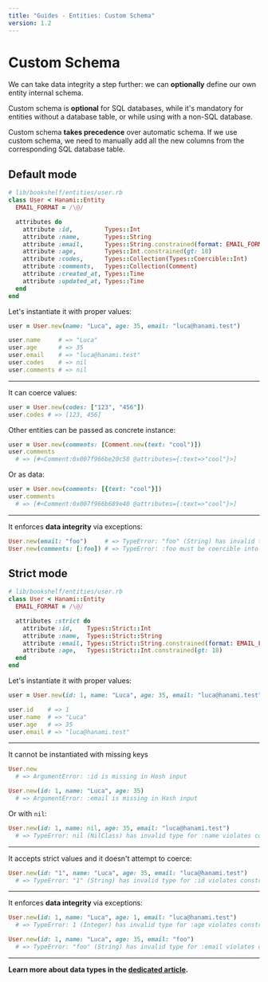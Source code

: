 ```yaml
---
title: "Guides - Entities: Custom Schema"
version: 1.2
---
```


# Custom Schema

We can take data integrity a step further: we can **optionally** define our own entity internal schema.

<p class="notice">
  Custom schema is <strong>optional</strong> for SQL databases, while it's mandatory for entities without a database table, or while using with a non-SQL database.
</p>

<p class="warning">
  Custom schema <strong>takes precedence</strong> over automatic schema. If we use custom schema, we need to manually add all the new columns from the corresponding SQL database table.
</p>

## Default mode

```ruby
# lib/bookshelf/entities/user.rb
class User < Hanami::Entity
  EMAIL_FORMAT = /\@/

  attributes do
    attribute :id,         Types::Int
    attribute :name,       Types::String
    attribute :email,      Types::String.constrained(format: EMAIL_FORMAT)
    attribute :age,        Types::Int.constrained(gt: 18)
    attribute :codes,      Types::Collection(Types::Coercible::Int)
    attribute :comments,   Types::Collection(Comment)
    attribute :created_at, Types::Time
    attribute :updated_at, Types::Time
  end
end
```

Let's instantiate it with proper values:

```ruby
user = User.new(name: "Luca", age: 35, email: "luca@hanami.test")

user.name     # => "Luca"
user.age      # => 35
user.email    # => "luca@hanami.test"
user.codes    # => nil
user.comments # => nil
```

---

It can coerce values:

```ruby
user = User.new(codes: ["123", "456"])
user.codes # => [123, 456]
```

Other entities can be passed as concrete instance:

```ruby
user = User.new(comments: [Comment.new(text: "cool")])
user.comments
  # => [#<Comment:0x007f966be20c58 @attributes={:text=>"cool"}>]
```

Or as data:

```ruby
user = User.new(comments: [{text: "cool"}])
user.comments
  # => [#<Comment:0x007f966b689e40 @attributes={:text=>"cool"}>]
```

---

It enforces **data integrity** via exceptions:

```ruby
User.new(email: "foo")     # => TypeError: "foo" (String) has invalid type for :email
User.new(comments: [:foo]) # => TypeError: :foo must be coercible into Comment
```

## Strict mode

```ruby
# lib/bookshelf/entities/user.rb
class User < Hanami::Entity
  EMAIL_FORMAT = /\@/

  attributes :strict do
    attribute :id,    Types::Strict::Int
    attribute :name,  Types::Strict::String
    attribute :email, Types::Strict::String.constrained(format: EMAIL_FORMAT)
    attribute :age,   Types::Strict::Int.constrained(gt: 18)
  end
end
```

Let's instantiate it with proper values:

```ruby
user = User.new(id: 1, name: "Luca", age: 35, email: "luca@hanami.test")

user.id    # => 1
user.name  # => "Luca"
user.age   # => 35
user.email # => "luca@hanami.test"
```

---

It cannot be instantiated with missing keys

```ruby
User.new
  # => ArgumentError: :id is missing in Hash input
```

```ruby
User.new(id: 1, name: "Luca", age: 35)
  # => ArgumentError: :email is missing in Hash input
```

Or with `nil`:

```ruby
User.new(id: 1, name: nil, age: 35, email: "luca@hanami.test")
  # => TypeError: nil (NilClass) has invalid type for :name violates constraints (type?(String, nil) failed)
```

---

It accepts strict values and it doesn't attempt to coerce:

```ruby
User.new(id: "1", name: "Luca", age: 35, email: "luca@hanami.test")
  # => TypeError: "1" (String) has invalid type for :id violates constraints (type?(Integer, "1") failed)
```

---

It enforces **data integrity** via exceptions:

```ruby
User.new(id: 1, name: "Luca", age: 1, email: "luca@hanami.test")
  # => TypeError: 1 (Integer) has invalid type for :age violates constraints (gt?(18, 1) failed)

User.new(id: 1, name: "Luca", age: 35, email: "foo")
  # => TypeError: "foo" (String) has invalid type for :email violates constraints (format?(/\@/, "foo") failed)
```

---

**Learn more about data types in the [dedicated article](/guides/1.2/entities/data-types).**
